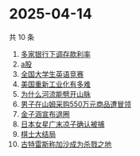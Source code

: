 # 2025-04-14

共 10 条

<!-- BEGIN ZHIHUSEARCH -->
<!-- 最后更新时间 Mon Apr 14 2025 06:09:55 GMT+0800 (China Standard Time) -->
1. [多家银行下调存款利率](https://www.zhihu.com/search?q=多家银行下调存款利率)
1. [a股](https://www.zhihu.com/search?q=a股)
1. [全国大学生英语竞赛](https://www.zhihu.com/search?q=全国大学生英语竞赛)
1. [美国重新工业化有多难](https://www.zhihu.com/search?q=美国重新工业化有多难)
1. [为什么河流能劈开山脉](https://www.zhihu.com/search?q=为什么河流能劈开山脉)
1. [男子在山姆采购550万元商品遭冒领](https://www.zhihu.com/search?q=男子在山姆采购550万元商品遭冒领)
1. [金子涵宣布退圈](https://www.zhihu.com/search?q=金子涵宣布退圈)
1. [日本女星广末凉子确认被捕](https://www.zhihu.com/search?q=日本女星广末凉子确认被捕)
1. [棋士大结局](https://www.zhihu.com/search?q=棋士大结局)
1. [古特雷斯称加沙成为杀戮之地](https://www.zhihu.com/search?q=古特雷斯称加沙成为杀戮之地)
<!-- END ZHIHUSEARCH -->
